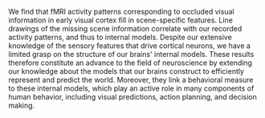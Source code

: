 We find that fMRI activity patterns corresponding to occluded visual
information in early visual cortex fill in scene-specific features. Line
drawings of the missing scene information correlate with our recorded activity
patterns, and thus to internal models. Despite our extensive knowledge of the
sensory features that drive cortical neurons, we have a limited grasp on the
structure of our brains' internal models. These results therefore constitute an
advance to the field of neuroscience by extending our knowledge about the
models that our brains construct to efficiently represent and predict the
world. Moreover, they link a behavioral measure to these internal models, which
play an active role in many components of human behavior, including visual
predictions, action planning, and decision making.
